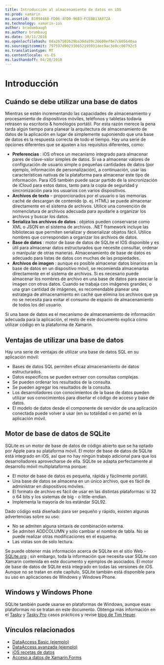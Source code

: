 ```yaml
---
title: Introducción al almacenamiento de datos en iOS
ms.prod: xamarin
ms.assetid: B1994468-FD06-4FD9-96B3-FCEBB13A972A
ms.technology: xamarin-ios
author: bradumbaugh
ms.author: brumbaug
ms.date: 10/11/2016
ms.openlocfilehash: 0da267502629ba30da59c26600ef0e7c605640aa
ms.sourcegitcommit: 797597d902330652195931dec9ac3e0cc00792c5
ms.translationtype: MT
ms.contentlocale: es-ES
ms.lasthandoff: 04/20/2018
---
```

# <a name="introduction"></a>Introducción

## <a name="when-to-use-a-database"></a>Cuándo se debe utilizar una base de datos

Mientras se estén incrementando las capacidades de almacenamiento y procesamiento de dispositivos móviles, teléfonos y tabletas todavía retrasen su escritorio &amp; homólogos portátil. Por esta razón merece la pena tarda algún tiempo para planear la arquitectura de almacenamiento de datos de la aplicación en lugar de simplemente suponiendo que una base de datos es la respuesta correcta de todo el tiempo. Hay una serie de opciones diferentes que se ajusten a los requisitos diferentes, como:

-  **Preferencias** : iOS ofrece un mecanismo integrado para almacenar pares de clave-valor simples de datos. Si va a almacenar valores de configuración de usuario simple o pequeñas cantidades de datos (por ejemplo, información de personalización), a continuación, usar las características nativas de la plataforma para almacenar este tipo de información. Para iOS también puede sacar partido de la sincronización de iCloud para estos datos, tanto para la copia de seguridad y sincronización para los usuarios con varios dispositivos.
-  **Archivos de texto** – proporcionados por el usuario o las memorias caché de descargan de contenido (p. ej. HTML) se puede almacenar directamente en el sistema de archivos. Utilice una convención de nomenclatura de archivos adecuada para ayudarle a organizar los archivos y buscar los datos.
-  **Serializa los archivos de datos** : objetos pueden conservarse como XML o JSON en el sistema de archivos. .NET framework incluye las bibliotecas que permiten serializar y deserializar objetos fácil. Utilice nombres que correspondan a organizar los archivos de datos.
-  **Base de datos** : motor de base de datos de SQLite el IOS disponible y es útil para almacenar datos estructurados que necesite consultar, ordenar o manipular de otras maneras. Almacenamiento de base de datos es adecuado para listas de datos con muchas de las propiedades.
-  **Archivos de imagen** : aunque es posible almacenar datos binarios en la base de datos en un dispositivo móvil, se recomienda almacenarlas directamente en el sistema de archivos. Si es necesario puede almacenar los nombres de archivo en una base de datos para asociar la imagen con otros datos. Cuando se trabaja con imágenes grandes, o una gran cantidad de imágenes, es recomendable planear una estrategia de almacenamiento en caché que elimina los archivos que ya no se necesita para evitar el consumo de espacio de almacenamiento de todos los del usuario.


Si una base de datos es el mecanismo de almacenamiento de información adecuada para la aplicación, el resto de este documento explica cómo utilizar código en la plataforma de Xamarin.

## <a name="advantages-of-using-a-database"></a>Ventajas de utilizar una base de datos

Hay una serie de ventajas de utilizar una base de datos SQL en su aplicación móvil:

-  Bases de datos SQL permiten eficaz almacenamiento de datos estructurados.
-  Datos específicos se pueden extraer con consultas complejas.
-  Se pueden ordenar los resultados de la consulta.
-  Se pueden agregar los resultados de la consulta.
-  Los desarrolladores con conocimientos de la base de datos pueden utilizar sus conocimientos para diseñar el código de acceso y base de datos.
-  El modelo de datos desde el componente de servidor de una aplicación conectada puede volver a usar (en su totalidad o en parte) en la aplicación móvil.


## <a name="sqlite-database-engine"></a>Motor de base de datos de SQLite

SQLite es un motor de base de datos de código abierto que se ha optado por Apple para su plataforma móvil. El motor de base de datos de SQLite está integrado en iOS, así que no hay ningún trabajo adicional para que los desarrolladores aprovecharse de ella. SQLite se adapta perfectamente al desarrollo móvil multiplataforma porque:

-  El motor de base de datos es pequeña, rápida y fácilmente portátil.
-  Una base de datos se almacena en un único archivo, que es fácil de administrar en dispositivos móviles.
-  El formato de archivo es fácil de usar en las distintas plataformas: si 32 o 64 bits y los sistemas de big - o little-endian.
-  Implementa la mayoría de los estándar SQL92.


Dado código está diseñado para ser pequeño y rápido, existen algunas advertencias sobre su uso:

-  No se admiten alguna sintaxis de combinación externa.
-  Se admiten ADDCOLUMN y sólo cambiar el nombre de tabla. No se puede realizar otras modificaciones en el esquema.
-  Las vistas son de solo lectura.


Se puede obtener más información acerca de SQLite en el sitio Web - [SQLite.org](http://SQLite.org) ; sin embargo, toda la información que necesita usar SQLite con Xamarin contenida en este documento y ejemplos de asociados. El motor de base de datos de SQLite está integrado en todas las versiones de iOS.
Aunque no se tratan en este capítulo, SQLite también está disponible para su uso en aplicaciones de Windows y Windows Phone.

## <a name="windows-and-windows-phone"></a>Windows y Windows Phone

SQLite también puede usarse en plataformas de Windows, aunque esas plataformas no se tratan en este documento.
Obtenga más información en el [Tasky](~/cross-platform/app-fundamentals/building-cross-platform-applications/case-study-tasky.md) y [Tasky Pro](http://docs.xamarin.com/guides/cross-platform/application_fundamentals/building_cross_platform_applications/case_study%3A_tasky) casos prácticos y revise [blog de Tim Heuer](http://timheuer.com/blog/archive/2012/06/28/seeding-your-metro-style-app-with-sqlite-database.aspx).



## <a name="related-links"></a>Vínculos relacionados

- [DataAccess Basic (ejemplo)](https://github.com/xamarin/mobile-samples/tree/master/DataAccess/Basic)
- [DataAccess avanzada (ejemplo)](https://github.com/xamarin/mobile-samples/tree/master/DataAccess/Advanced)
- [iOS recetas de datos](https://developer.xamarin.com/recipes/ios/data/sqlite/)
- [Acceso a datos de Xamarin.Forms](~/xamarin-forms/app-fundamentals/databases.md)
